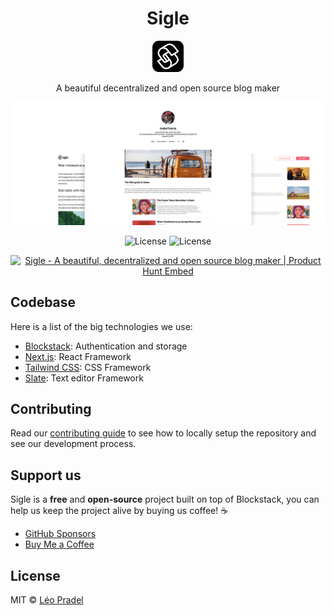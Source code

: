 <h1 align="center">Sigle</h1>

<p align="center">
  <img src="https://raw.githubusercontent.com/pradel/sigle/master/public/icon-192x192.png" height="50">
</p>

<p align="center">
  A beautiful decentralized and open source blog maker
</p>

<p align="center">
  <img src="https://raw.githubusercontent.com/pradel/sigle/master/assets/screens.png">
</p>

<p align="center">
  <img src="https://badgen.net/travis/pradel/sigle" alt="License">
  <img src="https://badgen.net/badge/license/MIT/blue" alt="License">
</p>

<p align="center">
  <a href="https://www.producthunt.com/posts/sigle?utm_source=badge-featured&utm_medium=badge&utm_souce=badge-sigle" target="_blank"><img src="https://api.producthunt.com/widgets/embed-image/v1/featured.svg?post_id=145305&theme=light" alt="Sigle - A beautiful, decentralized and open source blog maker | Product Hunt Embed" style="width: 250px; height: 54px;" width="250px" height="54px" /></a>
</p>

## Codebase

Here is a list of the big technologies we use:

- [Blockstack](https://blockstack.org/): Authentication and storage
- [Next.js](https://nextjs.org/): React Framework
- [Tailwind CSS](https://tailwindcss.com/): CSS Framework
- [Slate](https://www.slatejs.org/): Text editor Framework

## Contributing

Read our [contributing guide](CONTRIBUTING.md) to see how to locally setup the repository and see our development process.

## Support us

Sigle is a **free** and **open-source** project built on top of Blockstack, you can help us keep the project alive by buying us coffee! ☕️

- [GitHub Sponsors](https://github.com/sponsors/pradel)
- [Buy Me a Coffee](https://www.buymeacoffee.com/sigle)

## License

MIT © [Léo Pradel](https://www.leopradel.com/)

